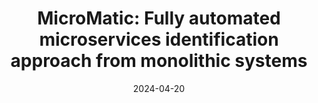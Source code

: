 ---
title: "MicroMatic: Fully automated microservices identification approach from monolithic systems"
venue: "ACM/IEEE 6th International Workshop on Software Engineering Research & Practices for the Internet of Things, ICSE, Lisbon, Portugal"
date: 2024-04-20
discription: "Presenting my paper in the Serp4Iot workshop"
---